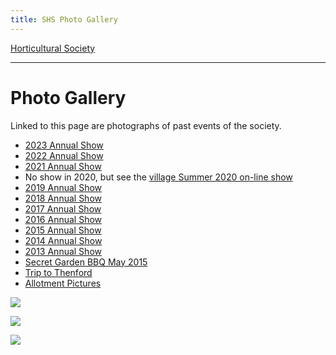```yaml
---
title: SHS Photo Gallery
---
```




[Horticultural Society](/horticultural-society)

----

# Photo Gallery

Linked to this page are photographs of past events of the society. 

* [2023 Annual Show](2023AnnualShow)
* [2022 Annual Show](2022AnnualShow)
* [2021 Annual Show](2021AnnualShow)
* No show in 2020, but see the [village Summer 2020 on-line show](/home/events/summer-2020/)
* [2019 Annual Show](2019AnnualShow)
* [2018 Annual Show](2018AnnualShow)
* [2017 Annual Show](2017AnnualShow)
* [2016 Annual Show](2016AnnualShow)
* [2015 Annual Show](2015AnnualShow)
* [2014 Annual Show](2014AnnualShow)
* [2013 Annual Show](2013AnnualShow)
* [Secret Garden BBQ May 2015](SecretGardenBBQMay2015)
* [Trip to Thenford](TriptoThenford)
* [Allotment Pictures](AllotmentPictures)

 

![](https://lh3.googleusercontent.com/pw/ACtC-3drpmUfJ9uqhVGxHDySwLTHckfjTYEePNix489MTgVSC1f9wDGCkxS_ItylGnn-SJMGjfJa6uz_ZGcYGQONNMI4CQZgTmlSscKxbmB1hvT8o8p-j8MI6RWB3P44OfxaSl1_5cK9gRsxdxO0lrzb5BOG=w969-h380-no?authuser=1)

![](https://lh3.googleusercontent.com/pw/ACtC-3fa4zh5CXxAO4adcN7E0Lc4ueWHm1yNcnGZ4ucevI-Vz-1ENBsovXyWRk28EH0666uxsggDfn05_Rpe7SMzWDHIWZnI_x6xuy_Ohq1MXunuSt88nrSq3mHFfBGP4RDdC4xyY7kOHVR2JYiahQDN9tJU=w1109-h371-no?authuser=1)

![](https://lh3.googleusercontent.com/pw/ACtC-3ekzwbpYJoV2i-6yf2kRLT9HcvkfgOWegfkmDkO517Duiq3l6AmMzaMueSM4DbhcgNUvkW_GQHSVIByytJUdonEEyn66ksn_4Ag4y23YeLKQLsJNvv7rm7Z9Cz8FSU8pxnY0J6_uVPsEvs1C7e3HPi6=w1090-h597-no?authuser=1)




